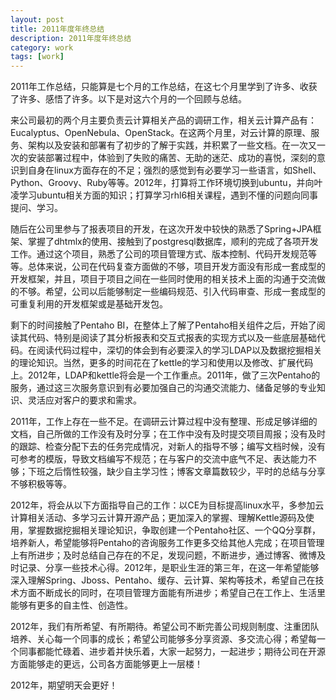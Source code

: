 ```yaml
---
layout: post
title: 2011年度年终总结
description: 2011年度年终总结
category: work
tags: [work]
---
```


2011年工作总结，只能算是七个月的工作总结，在这七个月里学到了许多、收获了许多、感悟了许多。以下是对这六个月的一个回顾与总结。

来公司最初的两个月主要负责云计算相关产品的调研工作，相关云计算产品有：Eucalyptus、OpenNebula、OpenStack。在这两个月里，对云计算的原理、服务、架构以及安装和部署有了初步的了解于实践，并积累了一些文档。在一次又一次的安装部署过程中，体验到了失败的痛苦、无助的迷茫、成功的喜悦，深刻的意识到自身在linux方面存在的不足；强烈的感觉到有必要学习一些语言，如Shell、Python、Groovy、Ruby等等。2012年，打算将工作环境切换到ubuntu，并向叶凌学习ubuntu相关方面的知识；打算学习rhl6相关课程，遇到不懂的问题向同事提问、学习。

随后在公司里参与了报表项目的开发，在这次开发中较快的熟悉了Spring+JPA框架、掌握了dhtmlx的使用、接触到了postgresql数据库，顺利的完成了各项开发工作。通过这个项目，熟悉了公司的项目管理方式、版本控制、代码开发规范等等。总体来说，公司在代码复查方面做的不够，项目开发方面没有形成一套成型的开发框架，并且，项目于项目之间在一些同时使用的相关技术上面的沟通于交流做的不够。希望，公司以后能够制定一些编码规范、引入代码审查、形成一套成型的可重复利用的开发框架或是基础开发包。

剩下的时间接触了Pentaho BI，在整体上了解了Pentaho相关组件之后，开始了阅读其代码、特别是阅读了其分析报表和交互式报表的实现方式以及一些底层基础代码。在阅读代码过程中，深切的体会到有必要深入的学习LDAP以及数据挖掘相关的理论知识。当然，更多的时间花在了kettle的学习和使用以及修改、扩展代码上。2012年，LDAP和kettle将会是一个工作重点。2011年，做了三次Pentaho的服务，通过这三次服务意识到有必要加强自己的沟通交流能力、储备足够的专业知识、灵活应对客户的要求和需求。

2011年，工作上存在一些不足。在调研云计算过程中没有整理、形成足够详细的文档，自己所做的工作没有及时分享；在工作中没有及时提交项目周报；没有及时的跟踪、检查分配下去的任务完成情况，对新人的指导不够；编写文档时候，没有可参考的模版，导致文档编写不规范；在与客户的交流中底气不足、表达能力不够；下班之后惰性较强，缺少自主学习性；博客文章篇数较少，平时的总结与分享不够积极等等。

2012年，将会从以下方面指导自己的工作：以CE为目标提高linux水平，多参加云计算相关活动、多学习云计算开源产品；更加深入的掌握、理解Kettle源码及使用，掌握数据挖掘相关理论知识，争取创建一个Pentaho社区、一个QQ分享群，培养新人，希望能够将Pentaho的咨询服务工作更多交给其他人完成；在项目管理上有所进步；及时总结自己存在的不足，发现问题，不断进步，通过博客、微博及时记录、分享一些技术心得。2012年，是职业生涯的第三年，在这一年希望能够深入理解Spring、Jboss、Pentaho、缓存、云计算、架构等技术，希望自己在技术方面不断成长的同时，在项目管理方面能有所进步；希望自己在工作上、生活里能够有更多的自主性、创造性。

2012年，我们有所希望、有所期待。希望公司不断完善公司规则制度、注重团队培养、关心每一个同事的成长；希望公司能够多分享资源、多交流心得；希望每一个同事都能忙碌着、进步着并快乐着，大家一起努力，一起进步；期待公司在开源方面能够走的更远，公司各方面能够更上一层楼！

2012年，期望明天会更好！
